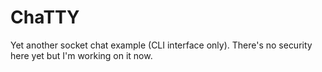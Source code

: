 # ChaTTY
Yet another socket chat example (CLI interface only). There's no security here yet but I'm working on it now.
